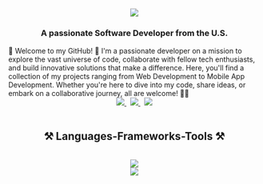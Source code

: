 <h3 align="right"> <img src="https://komarev.com/ghpvc/?username=gouldy-c&label=Visitors&color=0e75b6&style=for-the-badge" alt="" /></h3>

<div align="center">
    <img src="https://readme-typing-svg.herokuapp.com/?font=Righteous&size=42&center=true&vCenter=true&width=500&height=70&duration=4000&lines=Hi+There!+👋;+I'm+Christian+Gouldy!;" />
</div>

<h3 align="center">A passionate Software Developer from the U.S.</h3>🌟 Welcome to my GitHub! 🚀 I'm a passionate developer on a mission to explore the vast universe of code, collaborate with fellow tech enthusiasts, and build innovative solutions that make a difference. Here, you'll find a collection of my projects ranging from Web Development to Mobile App Development. Whether you're here to dive into my code, share ideas, or embark on a collaborative journey, all are welcome! 🌈✨

<div align="center"> 
  <a href="mailto:mail4clg@gmail.com">
    <img src="https://img.shields.io/badge/Gmail-333333?style=for-the-badge&logo=gmail&logoColor=red" />
  </a>
  &nbsp
  <a href="https://www.linkedin.com/in/christian-gouldy-cs/" target="_blank">
    <img src="https://img.shields.io/badge/LinkedIn-0077B5?style=for-the-badge&logo=linkedin&logoColor=white" />
  </a>
  &nbsp
  <a href="https://christiangouldy.com/" target="_blank" ><img src="https://img.shields.io/badge/Portfolio-FF5722?style=for-the-badge&logo=todoist&logoColor=white" /></a>
</div>

<br/>

<h2 align="center">⚒️ Languages-Frameworks-Tools ⚒️</h2>
<br/>
<div align="center">
    <img src="https://skillicons.dev/icons?i=react,js,ts,py,html,css,git,github" /><br>
    <img src="https://skillicons.dev/icons?i=nextjs,nodejs,tailwind,bootstrap,sass,firebase,postgres,mysql,mongodb,flask,docker" /><br>
</div>
